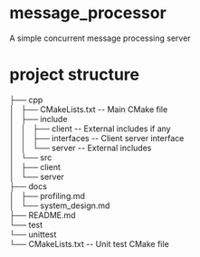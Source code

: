 # message_processor
A simple concurrent message processing server  

# project structure  
├── cpp  
│   ├── CMakeLists.txt -- Main CMake file  
│   ├── include  
│   │   ├── client     -- External includes if any  
│   │   ├── interfaces -- Client server interface  
│   │   └── server     -- External includes  
│   └── src  
│       ├── client  
│       └── server  
├── docs  
│   ├── profiling.md  
│   └── system_design.md  
├── README.md  
└── test  
    └── unittest  
        └── CMakeLists.txt -- Unit test CMake file  


